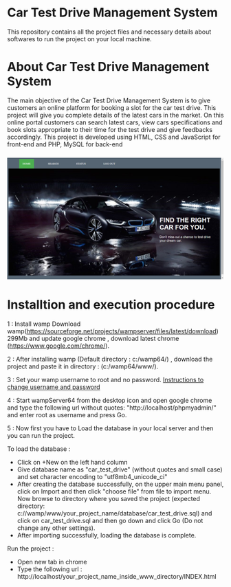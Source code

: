 # Car Test Drive Management System
This repository contains all the project files and necessary details about softwares to run the project on your local machine.

# About Car Test Drive Management System
The main objective of the Car Test Drive Management System is to give customers an online platform for booking a slot for the car test drive. This project will give you complete details of the latest cars in the market. On this online portal customers can search latest cars, view cars specifications and book slots appropriate to their time for the test drive and give feedbacks accordingly. This project is developed using HTML, CSS and JavaScript for front-end and PHP, MySQL for back-end

### 
<img src="https://github.com/AshrithaB/Car-Test-Drive-Management-System/blob/master/Screenshots/11.png?raw=true" />

# Installtion and execution procedure

1 : Install wamp Download wamp(https://sourceforge.net/projects/wampserver/files/latest/download) 299Mb and update google chrome , download latest chrome (https://www.google.com/chrome/).

2 : After installing wamp (Default directory : c:/wamp64/) , download the project and paste it in directory : (c:/wamp64/www/).

3 : Set your wamp username to root and no password. [Instructions to change username and password](https://hsnyc.co/how-to-set-the-mysql-root-password-in-localhost-using-wamp/)

4 : Start wampServer64 from the desktop icon and open google chrome and type the following url without quotes: "http://localhost/phpmyadmin/" and enter root as username and press Go.

5 : Now first you have to Load the database in your local server and then you can run the project. 

  To load the database :
- Click on +New on the left hand column
- Give database name as "car_test_drive" (without quotes and small case) and set character encoding to "utf8mb4_unicode_ci"
- After creating the database successfully, on the upper main menu panel, click on Import and then click "choose file" from file to import menu. Now browse to directory where you saved the project (expected directory: c://wamp/www/your_project_name/database/car_test_drive.sql) and click on car_test_drive.sql and then go down and click Go (Do not change any other settings).
- After importing successfully, loading the database is complete.

Run the project :
- Open new tab in chrome
- Type the following url : http://<span></span>localhost/your_project_name_inside_www_directory/INDEX.html

